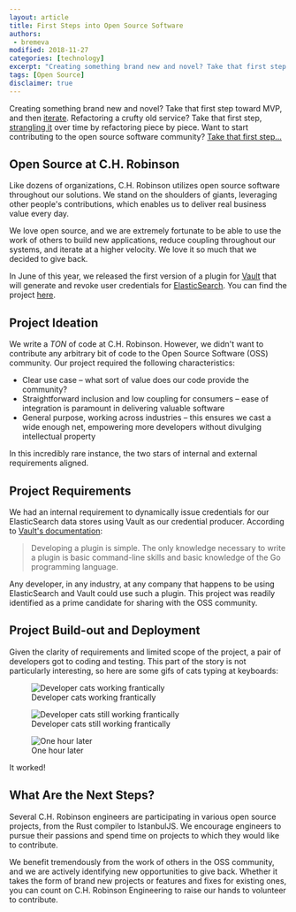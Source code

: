 ```yaml
---
layout: article
title: First Steps into Open Source Software
authors:
 - bremeva
modified: 2018-11-27
categories: [technology]
excerpt: "Creating something brand new and novel? Take that first step toward MVP, and then iterate. Refactoring a crufty old service? Take that first step, strangling it over time by refactoring piece by piece. Want to start contributing to the open source software community? Take that first step..."
tags: [Open Source]
disclaimer: true
---
```


Creating something brand new and novel? Take that first step toward MVP, and then [iterate](https://www.martinfowler.com/bliki/FivePoundBag.html). Refactoring a crufty old service? Take that first step, [strangling it](https://paulhammant.com/2013/07/14/legacy-application-strangulation-case-studies/) over time by refactoring piece by piece. Want to start contributing to the open source software community? [Take that first step...](https://github.com/ch-robinson/vault-elastic-plugin)

## Open Source at C.H. Robinson

Like dozens of organizations, C.H. Robinson utilizes open source software throughout our solutions. We stand on the shoulders of giants, leveraging other people's contributions, which enables us to deliver real business value every day.

We love open source, and we are extremely fortunate to be able to use the work of others to build new applications, reduce coupling throughout our systems, and iterate at a higher velocity. We love it so much that we decided to give back.

In June of this year, we released the first version of a plugin for [Vault](https://www.vaultproject.io/) that will generate and revoke user credentials for [ElasticSearch](https://www.elastic.co/products/elasticsearch). You can find the project [here](https://github.com/ch-robinson/vault-elastic-plugin).

## Project Ideation

We write a *TON* of code at C.H. Robinson. However, we didn't want to contribute any arbitrary bit of code to the Open Source Software (OSS) community. Our project required the following characteristics:
* Clear use case &ndash; what sort of value does our code provide the community?
* Straightforward inclusion and low coupling for consumers &ndash; ease of integration is paramount in delivering valuable software
* General purpose, working across industries &ndash; this ensures we cast a wide enough net, empowering more developers without divulging intellectual property

In this incredibly rare instance, the two stars of internal and external requirements aligned.

## Project Requirements

We had an internal requirement to dynamically issue credentials for our ElasticSearch data stores using Vault as our credential producer. According to [Vault's documentation](https://www.vaultproject.io/docs/internals/plugins.html):

> Developing a plugin is simple. The only knowledge necessary to write a plugin is basic command-line skills and basic knowledge of the Go programming language.

Any developer, in any industry, at any company that happens to be using ElasticSearch and Vault could use such a plugin. This project was readily identified as a prime candidate for sharing with the OSS community.

## Project Build-out and Deployment

Given the clarity of requirements and limited scope of the project, a pair of developers got to coding and testing. This part of the story is not particularly interesting, so here are some gifs of cats typing at keyboards:

<figure>
  <img src="{{site.url}}{{site.baseurl}}/images/posts/2018/typing-cat.gif" alt="Developer cats working frantically" />
  <figcaption>Developer cats working frantically</figcaption>
</figure>

<figure>
  <img src="{{site.url}}{{site.baseurl}}/images/posts/2018/typing-cat-2.gif" alt="Developer cats still working frantically" />
  <figcaption>Developer cats still working frantically</figcaption>
</figure>

<figure>
  <img src="{{site.url}}{{site.baseurl}}/images/posts/2018/one-hour-later.jpg" alt="One hour later" />
  <figcaption>One hour later</figcaption>
</figure>

It worked!

## What Are the Next Steps?

Several C.H. Robinson engineers are participating in various open source projects, from the Rust compiler to IstanbulJS. We encourage engineers to pursue their passions and spend time on projects to which they would like to contribute.

We benefit tremendously from the work of others in the OSS community, and we are actively identifying new opportunities to give back. Whether it takes the form of brand new projects or features and fixes for existing ones, you can count on C.H. Robinson Engineering to raise our hands to volunteer to contribute.
